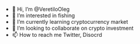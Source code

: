 - 👋 Hi, I’m @VeretiloOleg
- 👀 I’m interested in fishing
- 🌱 I’m currently learning cryptocurrency market
- 💞️ I’m looking to collaborate on crypto investment
- 📫 How to reach me Twitter, Disocrd

<!---
VeretiloOleg/VeretiloOleg is a ✨ special ✨ repository because its `README.md` (this file) appears on your GitHub profile.
You can click the Preview link to take a look at your changes.
--->
